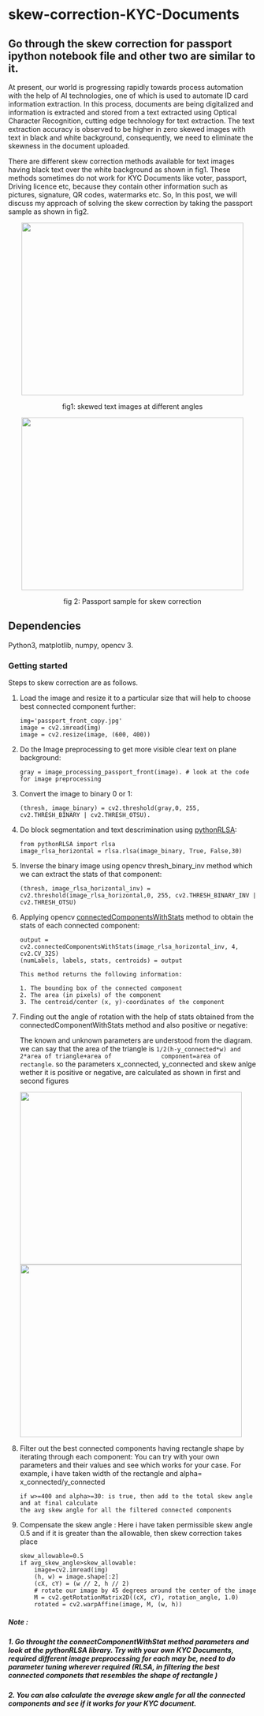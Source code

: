 # skew-correction-KYC-Documents
## Go through the skew correction for passport ipython notebook file and other two are similar to it.
At present, our world is progressing rapidly towards process automation with the help of AI technologies, one of which is used to automate ID card information extraction. In this process, documents are being digitalized and information is extracted and stored from a text extracted using Optical Character Recognition, cutting edge technology for text extraction. The text extraction accuracy is observed to be higher in zero skewed images with text in black and white background, consequently, we need to eliminate the skewness in the document uploaded.
 
There are different skew correction methods available for text images having black text over the white background as shown in fig1. These methods sometimes do not work for KYC Documents like voter, passport, Driving licence etc, because they contain other information such as pictures, signature, QR codes, watermarks etc. So, In this post, we will discuss my approach of solving the skew correction by taking the passport sample as shown in fig2.

<p align="center"> <img src="https://user-images.githubusercontent.com/71541898/133197675-9ab27ae9-f100-4aa6-8615-661c62e2d586.jpg" width="450" height="350"/> </p> 
<p align="center">fig1: skewed text images at different angles</p>
<p align="center"> <img src="https://user-images.githubusercontent.com/71541898/133245481-2c94f835-d512-485f-b5d6-ad63756ea97a.jpg" width="450" height="350"/> </p>
<p align="center">fig 2: Passport sample for skew correction</p>

## Dependencies

Python3, matplotlib, numpy, opencv 3.

### Getting started

Steps to skew correction are as follows.

1. Load the image and resize it to a particular size that will help to choose best connected component further:
    ```
    img='passport_front_copy.jpg'
    image = cv2.imread(img)
    image = cv2.resize(image, (600, 400))
    ```

2. Do the Image preprocessing to get more visible clear text on plane background:
    ```
    gray = image_processing_passport_front(image). # look at the code for image preprocessing
    ```

3. Convert the image to binary 0 or 1:
    ```
    (thresh, image_binary) = cv2.threshold(gray,0, 255, cv2.THRESH_BINARY | cv2.THRESH_OTSU).
    ```
4. Do block segmentation and text descrimination using [pythonRLSA](https://pypi.org/project/pythonRLSA/):
    ```
    from pythonRLSA import rlsa
    image_rlsa_horizontal = rlsa.rlsa(image_binary, True, False,30)
    ```

5. Inverse the binary image using opencv thresh_binary_inv method which we can extract the stats of that component:
    ```
    (thresh, image_rlsa_horizontal_inv) = cv2.threshold(image_rlsa_horizontal,0, 255, cv2.THRESH_BINARY_INV | cv2.THRESH_OTSU)
    ```
6. Applying opencv [connectedComponentsWithStats](https://www.pyimagesearch.com/2021/02/22/opencv-connected-component-labeling-and-analysis/) method to obtain the stats of each connected component:
    ```
    output = cv2.connectedComponentsWithStats(image_rlsa_horizontal_inv, 4, cv2.CV_32S)
    (numLabels, labels, stats, centroids) = output
    
    This method returns the following information:

    1. The bounding box of the connected component
    2. The area (in pixels) of the component
    3. The centroid/center (x, y)-coordinates of the component
    ```

7. Finding out the angle of rotation with the help of stats obtained from the connectedComponentWithStats method and also positive or negative:
   
     The known and unknown parameters are understood from the diagram. we can say that the area of the triangle is ```1/2(h-y_connected*w) and 2*area of triangle+area of              component=area of rectangle```. so the parameters x_connected, y_connected and skew anlge wether it is positive or negative, are calculated as shown in first and second figures

     <p float="left">
       <img src="https://user-images.githubusercontent.com/71541898/133263122-d64dca79-eee4-4f35-ab28-ead56a51ef59.jpg" width="450" height="350"/>
       <img src="https://user-images.githubusercontent.com/71541898/133262898-e01e6fff-78d1-40c2-9389-2022e1604e1e.jpg" width="450" height="350"/>
     </p>
     
                           
                            

8. Filter out the best connected components having rectangle shape by iterating through each component:
   You can try with your own parameters and their values and see which works for your case. For example, i have taken width of the rectangle and alpha= x_connected/y_connected
    ```
    if w>=400 and alpha>=30: is true, then add to the total skew angle and at final calculate 
    the avg skew angle for all the filtered connected components
    ```
9. Compensate the skew angle :
   Here i have taken permissible skew angle 0.5 and if it is greater than the allowable, then skew correction takes place
    ```
    skew_allowable=0.5
    if avg_skew_angle>skew_allowable:
        image=cv2.imread(img)
        (h, w) = image.shape[:2]
        (cX, cY) = (w // 2, h // 2)
        # rotate our image by 45 degrees around the center of the image
        M = cv2.getRotationMatrix2D((cX, cY), rotation_angle, 1.0)
        rotated = cv2.warpAffine(image, M, (w, h))
    ```

##### Note :
##### 1. Go throught the connectComponentWithStat method parameters and look at the pythonRLSA library. Try with your own KYC Documents, required different image preprocessing for each may be, need to do parameter tuning wherever required (RLSA, in filtering the best connected componets that resembles the shape of rectangle )
##### 2. You can also calculate the average skew angle for all the connected components and see if it works for your KYC document.
